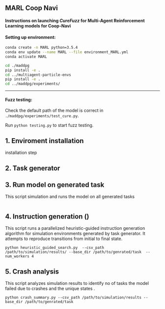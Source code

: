##  MARL Coop Navi

#### Instructions on launching *CureFuzz* for Multi-Agent Reinforcement Learning models for Coop-Navi

#### Setting up environment:

```bash
conda create -n MARL python=3.5.4
conda env update --name MARL --file environment_MARL.yml
conda activate MARL

cd ./maddpg
pip install -e .
cd ../multiagent-particle-envs
pip install -e .
cd ../maddpg/experiments/
```

----

#### Fuzz testing:

Check the default path of the model is correct in `./maddpg/experiments/test_cure.py`. 

Run `python testing.py` to start fuzz testing.



## 1. Enviroment installation
installation step

## 2. Task generator


## 3. Run model on generated task
This script simulation and runs the model on all generated tasks

```

```

## 4. Instruction generation ()
This script runs a parallelized heuristic-guided instruction generation algorithm for simulation environments generated by task generator. It attempts to reproduce transitions from initial to final state.
```
python heuristic_guided_search.py  --csv_path /path/to/simulation/results/ --base_dir /path/to/genrated/task  --num_workers 4

```

## 5. Crash analysis
This script analyzes simulation results to identify no of tasks the model failed due to crashes and the unique states .

```
python crash_summary.py --csv_path /path/to/simulation/results --base_dir /path/to/genrated/task

